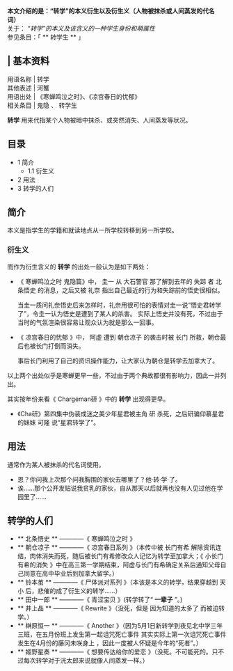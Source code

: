 **本文介绍的是：“转学”的本义衍生以及衍生义（人物被抹杀或人间蒸发的代名词）**  
关于： _“转学”的本义及该含义的一种学生身份和萌属性_  
参见条目：「 ** 转学生  ** 」

|  **基本资料**  
---  
用语名称  |  转学   
其他表述  |  河蟹   
用语出处  |  《寒蝉鸣泣之时》、《凉宫春日的忧郁》   
相关条目  |  鬼隐  、  转学生   
  
**转学** 用来代指某个人物被暗中抹杀、或突然消失、人间蒸发等状况。

##  目录

  * 1  简介 
    * 1.1  衍生义 
  * 2  用法 
  * 3  转学的人们 

##  简介

本义是指学生的学籍和就读地点从一所学校转移到另一所学校。

###  衍生义

而作为衍生含义的 **转学** 的出处一般认为是如下两处：

  * 《  寒蝉鸣泣之时  鬼隐篇》中，  圭一  从  大石警官  那了解到去年的  失踪  者  北条悟史  的消息，之后又被  礼奈  指出自己最近的行为和失踪前的悟史很相似。 

     当圭一质问礼奈悟史后来怎样时，礼奈用很可怕的表情对圭一说“悟史君转学了”，令圭一认为悟史是遭到了某人的杀害。 
     实际上悟史并没有死，不过由于当时的气氛渲染很容易让观众认为就是那么一回事。 

  * 《  凉宫春日的忧郁  》中，  阿虚  遭到  朝仓凉子  的袭击时被  长门  所救，朝仓最后也被长门打倒而消失。 

     事后长门利用了自己的资讯操作能力，让大家认为朝仓是转学去加拿大了。 

以上两个出处似乎是寒蝉更早一些，不过由于两个典故都很有影响力，因此一并列出。

其实按年份来看《  Chargeman研  》中的 **转学** 出现得更早。

  * 《Cha研》第四集中伪装成迷之美少年星君被主角  研  杀死，之后研骗仰慕星君的妹妹  可隆  说“星君转学了”。 

##  用法

通常作为某人被抹杀的代名词使用。

  * 恩？你问我上次那个问我胸围的家伙去哪里了？他·转·学·了。 
  * 诶……那个公开发贴说我贫乳的家伙，自从那天以后就再也没有人见过他在学园里了…… 

##  转学的人们

  * ** 北条悟史  ** ————《  寒蝉鸣泣之时  》 
  * ** 朝仓凉子  ** ————《  凉宫春日系列  》（本传中被  长门有希  解除资讯连结，肉体消失而死，随后被长门有希修改众人记忆为转学至加拿大；《  小长门有希的消失  》中在高三第一学期结束，阿虚与长门有希确定关系后通知父母自己同意在高中毕业后到加拿大留学。） 
  * ** 铃本茧  ** ————《  尸体派对系列  》（本该是本义的转学，结果穿越到  天小  后，悲催的成了衍生义的转学……） 
  * ** 田中一郎  ** ————《  青涩宝贝  》(转学转了“ **一辈子** ”。) 
  * ** 井上晶  ** ————《  Rewrite  》（没死，但是  因为知道的太多了  而被迫转学。） 
  * ** 榊原恒一  ** ————《  Another  》（因为5月1日新转学到夜见北中学三年三班，在五月份班上发生第一起诅咒死亡事件  其实实际上第一次诅咒死亡事件发生在4月份的藤冈未咲身上  ，因此一度被人怀疑是今年的“死者”。） 
  * ** 姬野星奏  ** ————《  想要传达给你的爱恋  》（没死。不可能死的。只不过每次转学对于洸太郎来说就像人间蒸发一样。） 

